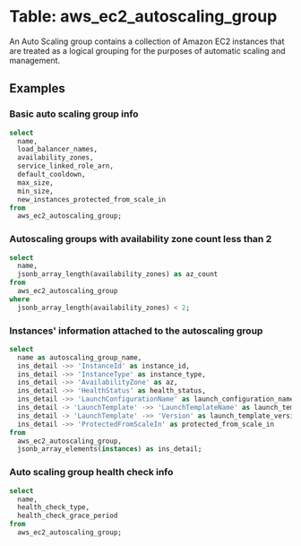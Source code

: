 # Table: aws_ec2_autoscaling_group

An Auto Scaling group contains a collection of Amazon EC2 instances that are treated as a logical grouping for the purposes of automatic scaling and management.

## Examples

### Basic auto scaling group info

```sql
select
  name,
  load_balancer_names,
  availability_zones,
  service_linked_role_arn,
  default_cooldown,
  max_size,
  min_size,
  new_instances_protected_from_scale_in
from
  aws_ec2_autoscaling_group;
```


### Autoscaling groups with availability zone count less than 2

```sql
select
  name,
  jsonb_array_length(availability_zones) as az_count
from
  aws_ec2_autoscaling_group
where
  jsonb_array_length(availability_zones) < 2;
```


### Instances' information attached to the autoscaling group

```sql
select
  name as autoscaling_group_name,
  ins_detail ->> 'InstanceId' as instance_id,
  ins_detail ->> 'InstanceType' as instance_type,
  ins_detail ->> 'AvailabilityZone' as az,
  ins_detail ->> 'HealthStatus' as health_status,
  ins_detail ->> 'LaunchConfigurationName' as launch_configuration_name,
  ins_detail -> 'LaunchTemplate' ->> 'LaunchTemplateName' as launch_template_name,
  ins_detail -> 'LaunchTemplate' ->> 'Version' as launch_template_version,
  ins_detail ->> 'ProtectedFromScaleIn' as protected_from_scale_in
from
  aws_ec2_autoscaling_group,
  jsonb_array_elements(instances) as ins_detail;
```


### Auto scaling group health check info

```sql
select
  name,
  health_check_type,
  health_check_grace_period
from
  aws_ec2_autoscaling_group;
```
